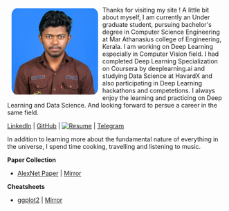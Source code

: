 <img align="left" width="200" src="/assets/profile_pic.jpg" style="border-radius: 10%; padding: 5px 10px;" /> Thanks for visiting my site ! A little bit about myself, I am currently an Under graduate student, pursuing bachelor's degree in Computer Science Engineering at Mar Athanasius college of Engineering, Kerala. I am working on Deep Learning especially in Computer Vision field. I had completed Deep Learning Specialization on Coursera by deeplearning.ai and studying Data Science at HavardX and also participating in Deep Learning hackathons and competetions. I always enjoy the learning and practicing on Deep Learning and Data Science. And looking forward to persue a career in the same field.   


[LinkedIn](https://www.linkedin.com/in/121yaseen/) | [GitHub](https://github.com/121yaseen) | [![Resume](https://img.shields.io/badge/resume-Download-green?style=for-the-badge)](./assets/Muhammed-Yaseen-resume.pdf) | [Telegram](https://t.me/thenullbyte)


In addition to learning more about the fundamental nature of everything in the universe, I spend time cooking, travelling and listening to music.

**Paper Collection**

* [AlexNet Paper](http://www.cs.toronto.edu/~hinton/absps/imagenet.pdf) | [Mirror](alexnet.pdf)

**Cheatsheets**

* [ggplot2](https://rstudio.com/wp-content/uploads/2015/03/ggplot2-cheatsheet.pdf) | [Mirror](ggplot2.pdf)
